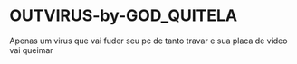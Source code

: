 # OUTVIRUS-by-GOD_QUITELA
Apenas um virus que vai fuder seu pc de tanto travar e sua placa de video vai queimar
